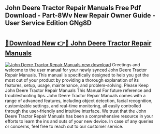 ## John Deere Tractor Repair Manuals Free Pdf Download - Part-8Wv New Repair Owner Guide - User Service Edition GNg8D

# <h2><a href="http://bc3887.oget.top/?id=John+Deere+Tractor+Repair+Manuals">🔗Download New 👉🔴 John Deere Tractor Repair Manuals</a></h2>

[![John Deere Tractor Repair Manuals new download](https://i.imgur.com/5g1atiW.png)](http://bc3887.oget.top/?id=John+Deere+Tractor+Repair+Manuals)
Greetings and welcome to the user manual for your newly synced John Deere Tractor Repair Manuals. This manual is specifically designed to help you get the most out of your product by providing a thorough explanation of its features, setup, usage, maintenance, and problem-solving. Please Keep John Deere Tractor Repair Manuals This Manual For future reference and troubleshooting tips. John Deere Tractor Repair Manuals comes with a range of advanced features, including object detection, facial recognition, customizable settings, and real-time monitoring, all easily controlled through the user-friendly and intuitive interface. We trust that the John Deere Tractor Repair Manuals has been a comprehensive resource in your efforts to learn the ins and outs of your new device. In case of any queries or concerns, feel free to reach out to our customer service.

